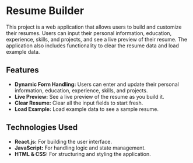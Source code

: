 # Resume Builder

This project is a web application that allows users to build and customize their resumes. Users can input their personal information, education, experience, skills, and projects, and see a live preview of their resume. The application also includes functionality to clear the resume data and load example data.

## Features

- **Dynamic Form Handling:** Users can enter and update their personal information, education, experience, skills, and projects.
- **Live Preview:** See a live preview of the resume as you build it.
- **Clear Resume:** Clear all the input fields to start fresh.
- **Load Example:** Load example data to see a sample resume.

## Technologies Used

- **React.js:** For building the user interface.
- **JavaScript:** For handling logic and state management.
- **HTML & CSS:** For structuring and styling the application.

 
